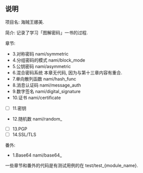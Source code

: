 ## 说明
项目名: 海贼王娜美.

简介: 记录了学习「图解密码」一书的过程.

章节:
  - 3.对称密码 nami/symmetric
  - 4.分组密码的模式 nami/block_mode
  - 5.公钥密码 nami/asymmetric
  - 6.混合密码系统 本章无代码, 因为与第十三章内容有重合.
  - 7.单向散列函数 nami/hash_func
  - 8.消息认证码 nami/message_auth
  - 9.数字签名 nami/digital_signature
  - 10.证书 nami/certificate
  - [ ] 11.密钥
  - 12.随机数 nami/random_
  - [ ] 13.PGP
  - [ ] 14.SSL/TLS

番外:
  - 1.Base64 nami/base64_

一些章节和番外的代码是有测试用例的在 test/test_{module_name}.

